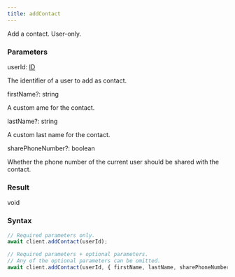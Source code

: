 ```yaml
---
title: addContact
---
```


Add a contact. User-only.


### Parameters 

<div class="flex flex-col gap-3"><div><div class="font-mono" id="p_userId" data-anchor><span class="font-bold">userId</span><span class="opacity-50">:</span> <a href="/gh/types/id"  >ID</a></div><div class="pl-3"><div class="no-margin">

The identifier of a user to add as contact.

</div></div></div><div class="flex flex-col gap-3"><div><div class="flex gap-2"><div class="font-mono p" id="p_firstName" data-anchor><span class="font-bold">firstName</span><span class="opacity-50"><span title="Optional" class="cursor-help">?</span>:</span> <span>string</span></div></div><div class="pl-3"><div class="no-margin">

A custom ame for the contact.

</div></div></div><div><div class="flex gap-2"><div class="font-mono p" id="p_lastName" data-anchor><span class="font-bold">lastName</span><span class="opacity-50"><span title="Optional" class="cursor-help">?</span>:</span> <span>string</span></div></div><div class="pl-3"><div class="no-margin">

A custom last name for the contact.

</div></div></div><div><div class="flex gap-2"><div class="font-mono p" id="p_sharePhoneNumber" data-anchor><span class="font-bold">sharePhoneNumber</span><span class="opacity-50"><span title="Optional" class="cursor-help">?</span>:</span> <span>boolean</span></div></div><div class="pl-3"><div class="no-margin">

Whether the phone number of the current user should be shared with the contact.

</div></div></div></div></div>

### Result 

<div class="font-mono"><span>void</span></div>

### Syntax

```ts
// Required parameters only.
await client.addContact(userId);

// Required parameters + optional parameters.
// Any of the optional parameters can be omitted.
await client.addContact(userId, { firstName, lastName, sharePhoneNumber });
```



